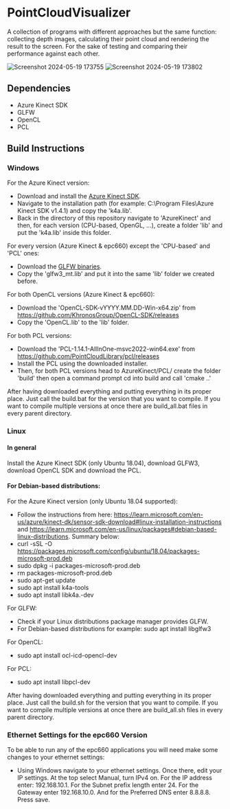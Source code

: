 # PointCloudVisualizer
A collection of programs with different approaches but the same function: collecting depth images, calculating their point cloud and rendering the result to the screen. For the sake of testing and comparing their performance against each other.

![Screenshot 2024-05-19 173755](https://github.com/jhebbel/PointCloudVisualizer/assets/75396907/b10fffad-d2f4-4445-bbfc-6b7d377412e2)
![Screenshot 2024-05-19 173802](https://github.com/jhebbel/PointCloudVisualizer/assets/75396907/663a93ee-d93b-4b9d-8acf-08af31874cfc)

## Dependencies
- Azure Kinect SDK
- GLFW
- OpenCL
- PCL

## Build Instructions
### Windows
For the Azure Kinect version:
- Download and install the [Azure Kinect SDK](https://learn.microsoft.com/en-us/azure/kinect-dk/sensor-sdk-download).
- Navigate to the installation path (for example: C:\Program Files\Azure Kinect SDK v1.4.1) and copy the 'k4a.lib'.
- Back in the directory of this repository navigate to 'AzureKinect' and then, for each version (CPU-based, OpenGL, ...), create a folder 'lib' and put the 'k4a.lib' inside this folder.

For every version (Azure Kinect & epc660) except the 'CPU-based' and 'PCL' ones:
- Download the [GLFW binaries](https://www.glfw.org/download/).
- Copy the 'glfw3_mt.lib' and put it into the same 'lib' folder we created before.

For both OpenCL versions (Azure Kinect & epc660):
- Download the 'OpenCL-SDK-vYYYY.MM.DD-Win-x64.zip' from https://github.com/KhronosGroup/OpenCL-SDK/releases
- Copy the 'OpenCL.lib' to the 'lib' folder.

For both PCL versions:
- Download the 'PCL-1.14.1-AllInOne-msvc2022-win64.exe' from https://github.com/PointCloudLibrary/pcl/releases
- Install the PCL using the downloaded installer.
- Then, for both PCL versions head to AzureKinect/PCL/ create the folder 'build' then open a command prompt cd into build and call 'cmake ..'

After having downloaded everything and putting everything in its proper place. Just call the build.bat for the version that you want to compile. If you want to compile multiple versions at once there are build_all.bat files in every parent directory.

### Linux
#### In general
Install the Azure Kinect SDK (only Ubuntu 18.04), download GLFW3, download OpenCL SDK and download the PCL.

#### For Debian-based distributions:

For the Azure Kinect version (only Ubuntu 18.04 supported):
- Follow the instructions from here: https://learn.microsoft.com/en-us/azure/kinect-dk/sensor-sdk-download#linux-installation-instructions and https://learn.microsoft.com/en-us/linux/packages#debian-based-linux-distributions. Summary below:
- curl -sSL -O https://packages.microsoft.com/config/ubuntu/18.04/packages-microsoft-prod.deb
- sudo dpkg -i packages-microsoft-prod.deb
- rm packages-microsoft-prod.deb
- sudo apt-get update
- sudo apt install k4a-tools
- sudo apt install libk4a<major>.<minor>-dev

For GLFW:
- Check if your Linux distributions package manager provides GLFW.
- For Debian-based distributions for example: sudo apt install libglfw3

For OpenCL:
- sudo apt install ocl-icd-opencl-dev

For PCL:
- sudo apt install libpcl-dev

After having downloaded everything and putting everything in its proper place. Just call the build.sh for the version that you want to compile. If you want to compile multiple versions at once there are build_all.sh files in every parent directory.

### Ethernet Settings for the epc660 Version
To be able to run any of the epc660 applications you will need make some changes to your ethernet settings:
- Using Windows navigate to your ethernet settings. Once there, edit your IP settings. At the top select Manual, turn IPv4 on. For the IP address enter: 192.168.10.1. For the Subnet prefix length enter 24. For the Gateway enter 192.168.10.0. And for the Preferred DNS enter 8.8.8.8. Press save.
